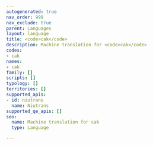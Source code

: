 ```yaml
---
autogenerated: true
nav_order: 999
nav_exclude: true
parent: Languages
layout: language
title: <code>cak</code>
description: Machine translation for <code>cak</code>
codes:
- cak
names:
- cak
family: []
scripts: []
typology: []
territories: []
supported_apis:
- id: niutrans
  name: Niutrans
supported_qe_apis: []
seo:
  name: Machine translation for cak
  type: Language

---
```


